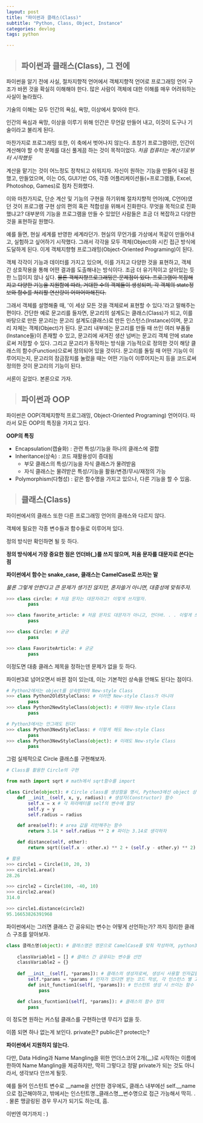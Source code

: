 ```yaml
---
layout: post
title: "파이썬과 클래스(Class)"
subtitle: "Python, Class, Object, Instance"
categories: devlog
tags: python

---
```


> ## 파이썬과 클래스(Class), 그 전에

파이썬을 알기 전에 사실, 절차지향적 언어에서 객체지향적 언어로 프로그래밍 언어 구조가 바뀐 것을 확실히 이해해야 한다. 많은 사람이 객체에 대한 이해를 매우 어려워하는 사실이 놀라웠다. 

기술의 이해는 모두 인간의 욕심, 욕망, 이상에서 찾아야 한다.

인간의 욕심과 욕망, 이상을 이루기 위해 인간은 무언갈 만들어 내고, 이것이 도구나 기술이라고 불리게 된다.

마찬가지로 프로그래밍 또한, 이 축에서 벗어나지 않는다. 초창기 프로그램이란, 인간이 계산해야 할 수학 문제를 대신 풀게끔 하는 것이 목적이었다. *처음 컴퓨터는 계산기로부터 시작했듯*

계산을 맡기는 것이 어느정도 정착되고 쉬워지자. 자신이 원하는 기능을 만들어 내길 원했고, 만들었으며, 이는 OS, GUI기반 OS, 각종 어플리케이션들(=프로그램들, Excel, Photoshop, Games)로 점차 진화했다.

이와 마찬가지로, 단순 계산 및 기능의 구현을 하기위해 절차지향적 언어(예, C언어)였던 것이 프로그램 구현 상의 편의 혹은 적합성을 위해서 진화한다. 무엇을 목적으로 진화했냐고? 대부분의 기능을 프로그램을 만들 수 있었던 사람들은 조금 더 복잡하고 다양한 것을 표현하길 원했다.

예를 들면, 현실 세계를 반영한 세계라던가. 현실의 무언가를 가상에서 똑같이 만들어내고, 실험하고 싶어하기 시작했다. 그래서 각각을 모두 객체(Object)화 시킨 접근 방식에 도달하게 된다. 이게 객체지향형 프로그래밍(Object-Oriented Programing)이 된다.

객체 각각이 기능과 데이터를 가지고 있으며, 이를 가지고 다양한 것을 표현하고, 객체 간 상호작용을 통해 어떤 결과를 도출해내는 방식이다. 조금 더 유기적이고 살아있는 듯한 느낌이지 않나 싶다. ~~물론 객체지향프로그래밍은 문제점이 있다. 프로그램이 복잡해지고 다양한 기능을 지원함에 따라, 거대한 수의 객체들이 생성되며, 각 객체의 state정보와 함수를 처리할 연산량이 어마어마해진다.~~

그래서 객체를 설명해줄 때, '이 세상 모든 것을 객체로써 표현할 수 있다.'라고 말해주는 편이다. 간단한 예로 문고리를 들자면, 문고리의 설계도는 클래스(Class)가 되고, 이를 바탕으로 만든 문고리는 문고리 설계도(클래스)로 만든 인스턴스(Instance)이며, 문고리 자체는 객체(Object)가 된다. 문고리 내부에는 문고리를 만들 때 쓰인 여러 부품들(Instance들)이 존재할 수 있고, 문고리에 새겨진 생산 넘버는 문고리 객체 안에 state로써 저장할 수 있다. 그리고 문고리가 동작하는 방식을 기능적으로 정의한 것이 해당 클래스의 함수(Function)으로써 정의되어 있을 것이다. 문고리를 돌릴 때 어떤 기능이 이루어지는지, 문고리의 잠금잠치를 눌렀을 때는 어떤 기능이 이루어지는지 등을 코드로써 정의한 것이 문고리의 기능이 된다.



서론이 길었다. 본론으로 가자.

> ## 파이썬과 OOP

파이썬은 OOP(객체지향적 프로그래밍, Object-Oriented Programing) 언어이다. 따라서 모든 OOP의 특징을 가지고 있다.

**OOP의 특징**

- Encapsulation(캡슐화) : 관련 특성/기능을 하나의 클래스에 결합
- Inheritance(상속) : 코드 재활용성이 증대됨
  - 부모 클래스의 특성/기능을 자식 클래스가 물려받음
  - 자식 클래스는 물려받은 특성/기능을 활용/변경/무시/재정의 가능
- Polymorphism(다형성) : 같은 함수명을 가지고 있으나, 다른 기능을 할 수 있음.



> ## 클래스(Class)

파이썬에서의 클래스 또한 다른 프로그래밍 언어의 클래스와 다르지 않다.

객체에 필요한 각종 변수들과 함수들로 이루어져 있다.

정의 방식만 확인하면 될 듯 하다.

**정의 방식에서 가장 중요한 점은 언더바(\_)를 쓰지 않으며, 처음 문자를 대문자로 쓴다는 점**

**파이썬에서 함수는 snake_case, 클래스는 CamelCase로 쓰자는 말**

*물론 그렇게 안한다고 큰 문제가 생기진 않지만, 혼자쓸거 아니면, 대중성에 맞춰주자.*

```python
>>> class circle: # 처음 문자는 대문자라고! 이렇게 쓰지말자.
    	pass

>>> class favorite_article: # 처음 문자도 대문자가 아니고, 언더바. . . 이렇게 쓰지말자.
    	pass

>>> class Circle: # 굳굳
    	pass

>>> class FavoriteArticle: # 굳굳
    	pass
```

이정도면 대충 클래스 제목을 정하는덴 문제가 없을 듯 하다.

파이썬3로 넘어오면서 바뀐 점이 있는데, 이는 기본적인 상속을 안해도 된다는 점이다.

```python
# Python2에서는 object를 상속받아야 New-style Class
>>> class Python2OldStyleClass: # 이러면 New-style Class가 아니야
    	pass
>>> class Python2NewStyleClass(object): # 이래야 New-style Class
    	pass

# Python3에서는 안그래도 된다!
>>> class Python3NewStyleClass: # 이렇게 해도 New-style Class
    	pass
>>> class Python3NewStyleClass(object): # 이래도 New-style Class
    	pass
```



그럼 실제적으로 Circle 클래스를 구현해보자.

```python
# Class를 활용한 Circle의 구현

from math import sqrt # math에서 sqrt함수를 import

class Circle(object): # Circle class를 생성함을 명시, Python3에선 object 상속 생략 가능
    def __init__(self, x, y, radius): # 생성자(Constructor) 함수
        self.x = x # 각 파라메터를 self의 변수에 할당
        self.y = y
        self.radius = radius

    def area(self): # area 값을 리턴해주는 함수
        return 3.14 * self.radius ** 2 # 파이는 3.14로 생각하자

    def distance(self, other):
        return sqrt((self.x - other.x) ** 2 + (self.y - other.y) ** 2) - (self.radius + other.radius)

# 활용
>>> circle1 = Circle(10, 20, 3)
>>> circle1.area()
28.26

>>> circle2 = Circle(100, -40, 10)
>>> circle2.area()
314.0

>>> circle1.distance(circle2)
95.16653826391968
```



파이썬에서는 그러면 클래스 간 공유되는 변수는 어떻게 선언하는가? 까지 정리한 클래스 구조를 알아보자.

```python
class 클래스명(object): # 클래스명은 영문으로 CamelCase를 맞춰 작성하며, python3이후로는 object 상속을 명시하지 않아도 됨
    
    classVariable1 = [] # 클래스 간 공유되는 변수들 선언
    classVariable2 = {}
    
    def __init__(self[, *params]): # 클래스의 생성자로써, 생성시 사용할 인자값들을 받아 저장하거나 생성시 필요한 변수할당 및 기능을 정의 []는 있어도 없어도 된다는 뜻. 인자를 받던지 말던지!
        self.*params = *params # 인자가 있다면 받는 코드 작성, 각 인스턴스 별 고유의 변수가 된다.
        def init_function1(self[, *params]): # 인스턴트 생성 시 쓰이는 함수 정의
            pass

    def class_fucntion1(self[, *params]): # 클래스의 함수 정의
        pass
```

이 정도면 원하는 커스텀 클래스를 구현하는덴 무리가 없을 듯.

이쯤 되면 하나 없는게 보인다. private은? public은? protect는?

**파이썬에서 지원하지 않는다.**

다만, Data Hiding과 Name Mangling을 위한 언더스코어 2개(\_\_)로 시작하는 이름에 한하여 Name Mangling을 제공하지만, 딱히 그렇다고 정말 private가 되는 것도 아니라서, 생각보다 안쓰게 될듯.

예를 들어 인스턴트 변수로 \_\_name을 선언한 경우에도, 클래스 내부에선 self.\_\_name으로 접근해야하고, 밖에서는 인스턴트명.\_클래스명\_\_변수명으로 접근 가능해서 딱히. . . 물론 맹글링된 경우 무시가 되기도 하는데, 흠.



이번엔 여기까지 : )
